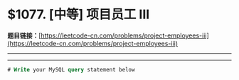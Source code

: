 # $1077. [中等] 项目员工 III

**题目链接：**[https://leetcode-cn.com/problems/project-employees-iii](https://leetcode-cn.com/problems/project-employees-iii)

---

<Cards card="leetcode_1077_project-employees-iii"></Cards>

---

```sql
# Write your MySQL query statement below
```